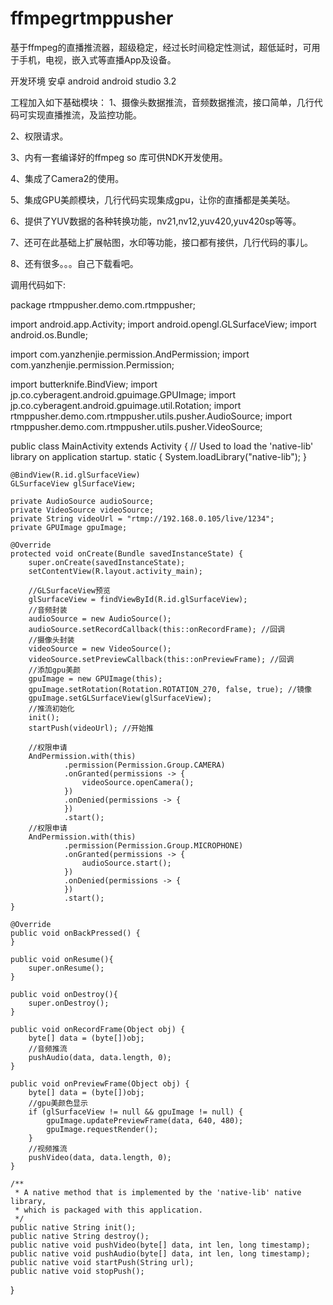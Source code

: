 # ffmpegrtmppusher
基于ffmpeg的直播推流器，超级稳定，经过长时间稳定性测试，超低延时，可用于手机，电视，嵌入式等直播App及设备。

开发环境 安卓 android
android studio 3.2 

工程加入如下基础模块：
1、摄像头数据推流，音频数据推流，接口简单，几行代码可实现直播推流，及监控功能。

2、权限请求。

3、内有一套编译好的ffmpeg so 库可供NDK开发使用。

4、集成了Camera2的使用。

5、集成GPU美颜模块，几行代码实现集成gpu，让你的直播都是美美哒。

6、提供了YUV数据的各种转换功能，nv21,nv12,yuv420,yuv420sp等等。

7、还可在此基础上扩展帖图，水印等功能，接口都有接供，几行代码的事儿。

8、还有很多。。。自己下载看吧。



调用代码如下:

package rtmppusher.demo.com.rtmppusher;

import android.app.Activity;
import android.opengl.GLSurfaceView;
import android.os.Bundle;

import com.yanzhenjie.permission.AndPermission;
import com.yanzhenjie.permission.Permission;

import butterknife.BindView;
import jp.co.cyberagent.android.gpuimage.GPUImage;
import jp.co.cyberagent.android.gpuimage.util.Rotation;
import rtmppusher.demo.com.rtmppusher.utils.pusher.AudioSource;
import rtmppusher.demo.com.rtmppusher.utils.pusher.VideoSource;

public class MainActivity extends Activity {
    // Used to load the 'native-lib' library on application startup.
    static {
        System.loadLibrary("native-lib");
    }

    @BindView(R.id.glSurfaceView)
    GLSurfaceView glSurfaceView;

    private AudioSource audioSource;
    private VideoSource videoSource;
    private String videoUrl = "rtmp://192.168.0.105/live/1234";
    private GPUImage gpuImage;

    @Override
    protected void onCreate(Bundle savedInstanceState) {
        super.onCreate(savedInstanceState);
        setContentView(R.layout.activity_main);

        //GLSurfaceView预览
        glSurfaceView = findViewById(R.id.glSurfaceView);
        //音频封装
        audioSource = new AudioSource();
        audioSource.setRecordCallback(this::onRecordFrame); //回调
        //摄像头封装
        videoSource = new VideoSource();
        videoSource.setPreviewCallback(this::onPreviewFrame); //回调
        //添加gpu美颜
        gpuImage = new GPUImage(this);
        gpuImage.setRotation(Rotation.ROTATION_270, false, true); //镜像
        gpuImage.setGLSurfaceView(glSurfaceView);
        //推流初始化
        init();
        startPush(videoUrl); //开始推

        //权限申请
        AndPermission.with(this)
                .permission(Permission.Group.CAMERA)
                .onGranted(permissions -> {
                    videoSource.openCamera();
                })
                .onDenied(permissions -> {
                })
                .start();
        //权限申请
        AndPermission.with(this)
                .permission(Permission.Group.MICROPHONE)
                .onGranted(permissions -> {
                    audioSource.start();
                })
                .onDenied(permissions -> {
                })
                .start();
    }

    @Override
    public void onBackPressed() {
    }

    public void onResume(){
        super.onResume();
    }

    public void onDestroy(){
        super.onDestroy();
    }

    public void onRecordFrame(Object obj) {
        byte[] data = (byte[])obj;
        //音频推流
        pushAudio(data, data.length, 0);
    }

    public void onPreviewFrame(Object obj) {
        byte[] data = (byte[])obj;
        //gpu美颜色显示
        if (glSurfaceView != null && gpuImage != null) {
            gpuImage.updatePreviewFrame(data, 640, 480);
            gpuImage.requestRender();
        }
        //视频推流
        pushVideo(data, data.length, 0);
    }

    /**
     * A native method that is implemented by the 'native-lib' native library,
     * which is packaged with this application.
     */
    public native String init();
    public native String destroy();
    public native void pushVideo(byte[] data, int len, long timestamp);
    public native void pushAudio(byte[] data, int len, long timestamp);
    public native void startPush(String url);
    public native void stopPush();
}

